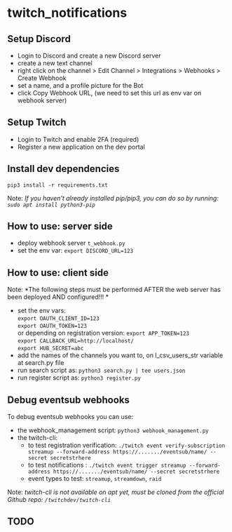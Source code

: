 # twitch_notifications  

## Setup Discord   
- Login to Discord and create a new Discord server   
- create a new text channel   
- right click on the channel > Edit Channel > Integrations > Webhooks > Create Webhook   
- set a name, and a profile picture for the Bot   
- click Copy Webhook URL, (we need to set this url as env var on webhook server)    
   
## Setup Twitch    
- Login to Twitch and enable 2FA (required)   
- Register a new application on the dev portal   
   
## Install dev dependencies   
`pip3 install -r requirements.txt`   
   
Note: *If you haven't already installed pip/pip3, you can do so by running: `sudo apt install python3-pip`*   

##  How to use: server side  
- deploy webhook server `t_webhook.py`  
- set the env var: `export DISCORD_URL=123`  

## How to use: client side  
Note: *The following steps must be performed AFTER the web server has been deployed AND configured!!! *   
- set the env vars:  
`export OAUTH_CLIENT_ID=123`  
`export OAUTH_TOKEN=123`  
  or depending on registration version: `export APP_TOKEN=123`  
`export CALLBACK_URL=http://localhost/`   
`export HUB_SECRET=abc`  
- add the names of the channels you want to, on l_csv_users_str variable at search.py file  
- run search script as: `python3 search.py | tee users.json`  
- run register script as: `python3 register.py`  

## Debug eventsub webhooks   
To debug eventsub webhooks you can use:   
- the webhook_management script: `python3 webhook_management.py`   
- the twitch-cli:   
  - to test registration verification: `./twitch event verify-subscription streamup --forward-address https://......./eventsub/name/ --secret secretstrhere`   
  - to test notifications : `./twitch event trigger streamup --forward-address https://......./eventsub/name/ --secret secretstrhere`   
  - event types to test: `streamup`, `streamdown`, `raid`
   
Note: *twitch-cli is not available on apt yet, must be cloned from the official Github repo: `/twitchdev/twitch-cli`*   
    
## TODO   
   